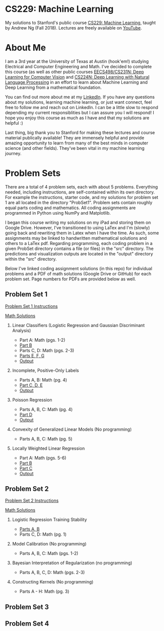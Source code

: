 # CS229: Machine Learning
My solutions to Stanford's public course [CS229: Machine Learning](https://cs229.stanford.edu/syllabus-autumn2018.html), taught by Andrew Ng (Fall 2018).
Lectures are freely available on [YouTube](https://www.youtube.com/playlist?list=PLoROMvodv4rMiGQp3WXShtMGgzqpfVfbU). 

# About Me
I am a 3rd year at the University of Texas at Austin (hook'em!) studying Electrical and Computer Engineering and Math. I've decided to complete this course (as well as other public courses [EECS498/CS231N: Deep Learning for Computer Vision](https://github.com/bensmidt/EECS-498-DL-Computer-Vision) and [CS224N: Deep Learning with Natural Language Processing](https://github.com/bensmidt/CS224N-Deep-Learning-NLP) in an effort to learn about Machine Learning and Deep Learning from a mathematical foundation.

You can find out more about me at my [LinkedIn](https://www.linkedin.com/in/benjamin-smidt/). If you have any questions about my solutions, learning machine learning, or just want connect, feel free to follow me and reach out on LinkedIn. I can be a little slow to respond depending my current responsiblities but I can assure you I will respond! I hope you enjoy this course as much as I have and that my solutions are helpful :)

Last thing, big thank you to Stanford for making these lectures and course material publically available! They are immensely helpful and provide amazing opportunity to learn from many of the best minds in computer science (and other fields). They've been vital in my machine learning journey. 

# Problem Sets
There are a total of 4 problem sets, each with about 5 problems. Everything needed, including instructions, are self-contained within its own directory. For example the instructions, starter code, and my solutions for problem set 1 are all located in the directory "ProbSet1". Problem sets contain roughly equal parts coding and mathematics. All coding assignments are programmed in Python using NumPy and Matplotlib.

I began this course writing my solutions on my iPad and storing them on Google Drive. However, I've transitioned to using LaTex and I'm (slowly) going back and rewriting them in Latex when I have the time. As such, some assignments may be linked to handwritten mathematical solutions and others to a LaTex pdf. Regarding programming, each coding problem in a given ProbSet directory contains a file (or files) in the "src" directory. The predictions and visualization outputs are located in the "output" directory within the "src" directory. 

Below I've linked coding assignment solutions (in this repo) for individual problems and a PDF of math solutions (Google Drive or GitHub) for each problem set. Page numbers for PDFs are provided below as well. 

## Problem Set 1
[Problem Set 1 Instructions](https://github.com/bensmidt/CS229-ML-Autumn-2018/blob/main/ProbSet1/PS1-Instructions.pdf)

[Math Solutions](https://drive.google.com/file/d/1_YopHEnhSM0Fnj19SnYsPiKxzlx-Q6ek/view?usp=sharing)

1. Linear Classifiers (Logistic Regression and Gaussian Discriminant Analysis)
    - Part A: Math (pgs. 1-2)
    - [Part B](https://github.com/bensmidt/CS229-ML-Autumn-2018/blob/main/ProbSet1/src/p01b_logreg.py)
    - Parts C, D: Math (pgs. 2-3)
    - [Parts E, F, G](https://github.com/bensmidt/CS229-ML-Autumn-2018/blob/main/ProbSet1/src/p01e_gda.py)
    - [Output](https://github.com/bensmidt/CS229-ML-Autumn-2018/tree/main/ProbSet1/src/output/P1)

2. Incomplete, Positive-Only Labels
    - Parts A, B: Math (pg. 4)
    - [Part C, D, E](https://github.com/bensmidt/CS229-ML-Autumn-2018/blob/main/ProbSet1/src/p02cde_posonly.py)
    - [Output](https://github.com/bensmidt/CS229-ML-Autumn-2018/tree/main/ProbSet1/src/output/P2)

3. Poisson Regression
    - Parts A, B, C: Math (pg. 4)
    - [Part D](https://github.com/bensmidt/CS229-ML-Autumn-2018/blob/main/ProbSet1/src/p03d_poisson.py)
    - [Output](https://github.com/bensmidt/CS229-ML-Autumn-2018/tree/main/ProbSet1/src/output/P3)

4. Convexity of Generalized Linear Models (No programming)
    - Parts A, B, C: Math (pg. 5)

5. Locally Weighted Linear Regression
    - Part A: Math (pgs. 5-6)
    - [Part B](https://github.com/bensmidt/CS229-ML-Autumn-2018/blob/main/ProbSet1/src/p05b_lwr.py)
    - [Part C](https://github.com/bensmidt/CS229-ML-Autumn-2018/blob/main/ProbSet1/src/p05c_tau.py)
    - [Output](https://github.com/bensmidt/CS229-ML-Autumn-2018/tree/main/ProbSet1/src/output/P5)

## Problem Set 2

[Problem Set 2 Instructions](https://github.com/bensmidt/CS229-ML-Autumn-2018/blob/main/ProbSet2/PS2-Instructions.pdf)

[Math Solutions](https://drive.google.com/file/d/1VUtAs6Ng9tObIk7pBjrHTBQSDZ34qf7t/view?usp=sharing)

1. Logistic Regression Training Stability
    - [Parts A, B](https://github.com/bensmidt/CS229-ML-Autumn-2018/blob/main/ProbSet2/src/p01_lr.py)
    - Parts C, D: Math (pg. 1)

2. Model Calibration (No programming)
    - Parts A, B, C: Math (pgs. 1-2)

3. Bayesian Interpretation of Regularization (no programming)
    - Parts A, B, C, D: Math (pgs. 2-3)

4. Constructing Kernels (No programming)
    - Parts A - H: Math (pg. 3)

## Problem Set 3

## Problem Set 4

